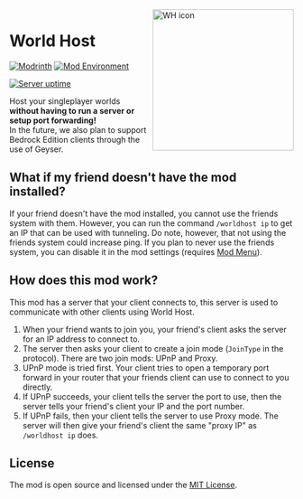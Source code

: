 <img alt="WH icon" width="250" align="right" src="https://raw.githubusercontent.com/Gaming32/world-host/main/common/src/main/resources/assets/world-host-common/icon.png">

# World Host

[![Modrinth](https://img.shields.io/modrinth/dt/world-host?color=00AF5C&label=downloads&style=round&logo=modrinth)](https://modrinth.com/mod/world-host)
[![Mod Environment](https://img.shields.io/badge/Enviroment-Client-purple?style=round)]()

[![Server uptime](https://img.shields.io/uptimerobot/ratio/m793898716-1dc62bc23f759a549159ccb0?label=Server%20uptime&color=blue)](https://stats.uptimerobot.com/KmL5JhDV0X)

Host your singleplayer worlds **without having to run a server or setup port forwarding!** <br />
In the future, we also plan to support Bedrock Edition clients through the use of Geyser.

## What if my friend doesn't have the mod installed?

If your friend doesn't have the mod installed, you cannot use the friends system with them. However, you can run the command `/worldhost ip` to get an IP that can be used with tunneling. Do note, however, that not using the friends system could increase ping. <!-- If you don't want the ping increase, you can run `/worldhost tempip` to get a *temporary* server IP that lasts for 60 seconds. Clients who connect within the 60 seconds will remain connected. --> If you plan to never use the friends system, you can disable it in the mod settings (requires [Mod Menu](https://modrinth.com/mod/modmenu)).

## How does this mod work?

This mod has a server that your client connects to, this server is used to communicate with other clients using World Host. 

1. When your friend wants to join you, your friend's client asks the server for an IP address to connect to. 
2. The server then asks your client to create a join mode (`JoinType` in the protocol). There are two join mods: UPnP and Proxy. 
3. UPnP mode is tried first. Your client tries to open a temporary port forward in your router that your friends client can use to connect to you directly. 
4. If UPnP succeeds, your client tells the server the port to use, then the server tells your friend's client your IP and the port number. 
5. If UPnP fails, then your client tells the server to use Proxy mode. The server will then give your friend's client the same "proxy IP" as `/worldhost ip` does. 
 
<!-- `/worldhost tempip` tries to do this whole process with trying UPnP first instead of just giving you the proxy IP straightaway. -->

## License

The mod is open source and licensed under the [MIT License](LICENSE).
